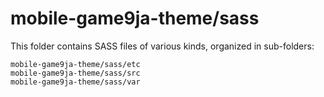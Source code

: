 # mobile-game9ja-theme/sass

This folder contains SASS files of various kinds, organized in sub-folders:

    mobile-game9ja-theme/sass/etc
    mobile-game9ja-theme/sass/src
    mobile-game9ja-theme/sass/var

